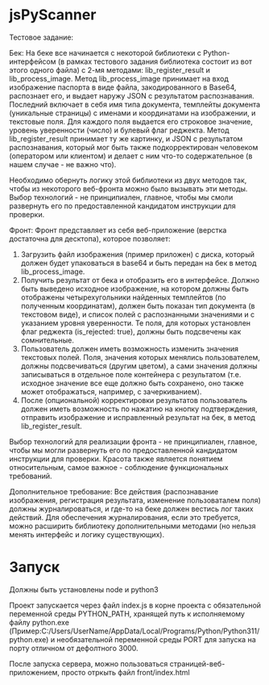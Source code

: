# jsPyScanner

Тестовое задание:

Бек:
  На беке все начинается с некоторой библиотеки с Python-интерфейсом (в рамках тестового
  задания библиотека состоит из вот этого одного файла) с 2-мя методами:
  lib_register_result и lib_process_image.
  Метод lib_process_image принимает на вход изображение паспорта в виде файла,
  закодированного в Base64, распознает его, и выдает наружу JSON с результатом
  распознавания. Последний включает в себя имя типа документа, темплейты документа
  (уникальные страницы) с именами и координатами на изображении, и текстовые поля.
  Для каждого поля выдается его строковое значение, уровень уверенности (число) и
  булевый флаг реджекта.
  Метод lib_register_result принимает ту же картинку, и JSON с результатом
  распознавания, который мог быть также подкорректирован человеком (оператором
  или клиентом) и делает с ним что-то содержательное (в нашем случае - не важно что).

  Необходимо обернуть логику этой библиотеки из двух методов так, чтобы из некоторого
  веб-фронта можно было вызывать эти методы. Выбор технологий - не принципиален,
  главное, чтобы мы смоли развернуть его по предоставленной кандидатом инструкции
  для проверки.

Фронт:
  Фронт представляет из себя веб-приложение (верстка достаточна для десктопа), которое позволяет:
  1. Загрузить файл изображения (пример приложен) с диска, который должен будет упаковаться
     в base64 и быть передан на бек в метод lib_process_image.
  2. Получить результат от бека и отобразить его в интерфейсе. Должно быть выведено
     исходное изображение, на котором должны быть отображены четырехугольники
     найденных темплейтов (по полученным координатам), должен быть показан тип
     документа (в текстовом виде), и список полей с распознанными значениями и с указанием
     уровня уверенности. Те поля, для которых установлен флаг реджекта (is_rejected: true),
     должны быть подсвечены как сомнительные.
  3. Пользователь должен иметь возможность изменить значения текстовых полей. Поля,
     значения которых менялись пользователем, должны подсвечиваться (другим цветом),
     а сами значения должны записываться в отдельное поле контейнера с результатом
     (т.е. исходное значение все еще должно быть сохранено, оно также может отображаться,
     например, с зачеркиванием).
  4. После (опциональной) корректировки результатов пользователь должен иметь
     возможность по нажатию на кнопку подтверждения, отправить изображение и исправленный
     результат на бек, в метод lib_register_result.

  Выбор технологий для реализации фронта - не принципиален, главное, чтобы мы могли
  развернуть его по предоставленной кандидатом инструкции для проверки. Красота также
  является понятием относительным, самое важное - соблюдение функциональных требований.

Дополнительное требование:
  Все действия (распознавание изображения, регистрация результата, изменение пользоваталем поля)
  должны журналироваться, и где-то на беке должен вестись лог таких действий. Для обеспечения
  журналирования, если это требуется, можно расширить библиотеку дополнительными методами (но
  нельзя менять интерфейс и логику существующих).


# Запуск

Должны быть установлены node и python3

Проект запускается через файл index.js в корне проекта с обязательной переменной среды PYTHON_PATH,
хранящей путь к исполняемому файлу python.exe (Пример:C:/Users/UserName/AppData/Local/Programs/Python/Python311/python.exe) и необязательной переменной среды PORT для запуска на порту отличном от дефолтного 3000. 

После запуска сервера, можно пользоваться страницей-веб-приложением, просто отркыть файл front/index.html
